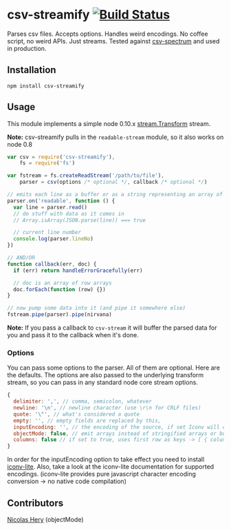 csv-streamify [![Build Status](https://travis-ci.org/klaemo/csv-stream.png)](https://travis-ci.org/klaemo/csv-stream)
===

Parses csv files. Accepts options. Handles weird encodings. No coffee script, no weird APIs. Just streams. Tested against [csv-spectrum](https://github.com/maxogden/csv-spectrum) and used in production.

## Installation

```
npm install csv-streamify
```

## Usage

This module implements a simple node 0.10.x [stream.Transform](http://nodejs.org/api/stream.html#stream_class_stream_transform) stream.

__Note:__ csv-streamify pulls in the ```readable-stream``` module, so it also works on node 0.8

```javascript
var csv = require('csv-streamify'),
    fs = require('fs')

var fstream = fs.createReadStream('/path/to/file'),
    parser = csv(options /* optional */, callback /* optional */)

// emits each line as a buffer or as a string representing an array of fields
parser.on('readable', function () {
  var line = parser.read()
  // do stuff with data as it comes in
  // Array.isArray(JSON.parse(line)) === true

  // current line number
  console.log(parser.lineNo)
})

// AND/OR
function callback(err, doc) {
  if (err) return handleErrorGracefully(err)

  // doc is an array of row arrays
  doc.forEach(function (row) {})
}

// now pump some data into it (and pipe it somewhere else)
fstream.pipe(parser).pipe(nirvana)

```
__Note:__ If you pass a callback to ```csv-stream``` it will buffer the parsed data for you and pass it to the callback when it's done.

### Options

You can pass some options to the parser. All of them are optional. Here are the defaults.
The options are also passed to the underlying transform stream, so you can pass in any standard node core stream options.

```javascript
{
  delimiter: ',', // comma, semicolon, whatever
  newline: '\n', // newline character (use \r\n for CRLF files)
  quote: '\"', // what's considered a quote
  empty: '', // empty fields are replaced by this,
  inputEncoding: '', // the encoding of the source, if set Iconv will convert it to utf8
  objectMode: false, // emit arrays instead of stringified arrays or buffers
  columns: false // if set to true, uses first row as keys -> [ { column1: value1, column2: value2 }, ...]
}
```

In order for the inputEncoding option to take effect you need to install [iconv-lite](https://github.com/ashtuchkin/iconv-lite).
Also, take a look at the iconv-lite documentation for supported encodings.
(iconv-lite provides pure javascript character encoding conversion -> no native code compilation)


## Contributors

[Nicolas Hery](https://github.com/nicolashery) (objectMode)